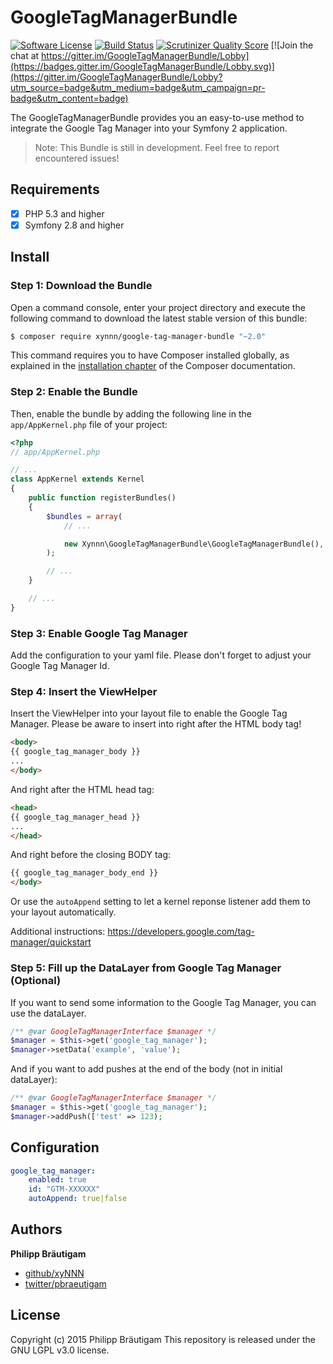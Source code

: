 # GoogleTagManagerBundle

[![Software License](https://img.shields.io/badge/license-LGPL%203.0-brightgreen.svg?style=flat-square)](LICENSE)
[![Build Status](https://travis-ci.org/xyNNN/GoogleTagManagerBundle.svg?branch=master)](https://travis-ci.org/xyNNN/GoogleTagManagerBundle)
[![Scrutinizer Quality Score](https://img.shields.io/scrutinizer/g/xyNNN/GoogleTagManagerBundle.svg)](https://scrutinizer-ci.com/g/xyNNN/GoogleTagManagerBundle)
[![Join the chat at https://gitter.im/GoogleTagManagerBundle/Lobby](https://badges.gitter.im/GoogleTagManagerBundle/Lobby.svg)](https://gitter.im/GoogleTagManagerBundle/Lobby?utm_source=badge&utm_medium=badge&utm_campaign=pr-badge&utm_content=badge)

The GoogleTagManagerBundle provides you an easy-to-use method to integrate the Google Tag Manager into your Symfony 2 application.

> Note: This Bundle is still in development. Feel free to report encountered issues!

## Requirements

- [x] PHP 5.3 and higher
- [x] Symfony 2.8 and higher

## Install

### Step 1: Download the Bundle

Open a command console, enter your project directory and execute the
following command to download the latest stable version of this bundle:

```bash
$ composer require xynnn/google-tag-manager-bundle "~2.0"
```

This command requires you to have Composer installed globally, as explained
in the [installation chapter](https://getcomposer.org/doc/00-intro.md)
of the Composer documentation.

### Step 2: Enable the Bundle

Then, enable the bundle by adding the following line in the `app/AppKernel.php`
file of your project:

```php
<?php
// app/AppKernel.php

// ...
class AppKernel extends Kernel
{
    public function registerBundles()
    {
        $bundles = array(
            // ...

            new Xynnn\GoogleTagManagerBundle\GoogleTagManagerBundle(),
        );

        // ...
    }

    // ...
}
```

### Step 3: Enable Google Tag Manager

Add the configuration to your yaml file. Please don't forget to adjust your Google Tag Manager Id.

### Step 4: Insert the ViewHelper

Insert the ViewHelper into your layout file to enable the Google Tag Manager.
Please be aware to insert into right after the HTML body tag!

```html
<body>
{{ google_tag_manager_body }}
...
</body>
```

And right after the HTML head tag:

```html
<head>
{{ google_tag_manager_head }}
...
</head>
```

And right before the closing BODY tag:

```html
{{ google_tag_manager_body_end }}
</body>
```

Or use the `autoAppend` setting to let a kernel reponse listener add them to your layout automatically.

Additional instructions: https://developers.google.com/tag-manager/quickstart

### Step 5: Fill up the DataLayer from Google Tag Manager (Optional)

If you want to send some information to the Google Tag Manager, you can use the dataLayer.

```php
/** @var GoogleTagManagerInterface $manager */
$manager = $this->get('google_tag_manager');
$manager->setData('example', 'value');
```

And if you want to add pushes at the end of the body (not in initial dataLayer):

```php
/** @var GoogleTagManagerInterface $manager */
$manager = $this->get('google_tag_manager');
$manager->addPush(['test' => 123);
```

## Configuration

```yaml
google_tag_manager:
    enabled: true
    id: "GTM-XXXXXX"
    autoAppend: true|false
```

## Authors

**Philipp Bräutigam**

+ [github/xyNNN](https://github.com/xyNNN)
+ [twitter/pbraeutigam](http://twitter.com/pbraeutigam)

## License
Copyright (c) 2015 Philipp Bräutigam
This repository is released under the GNU LGPL v3.0 license.
